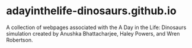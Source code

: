 # adayinthelife-dinosaurs.github.io
A collection of webpages associated with the A Day in the Life: Dinosaurs simulation created by Anushka Bhattacharjee, Haley Powers, and Wren Robertson.
